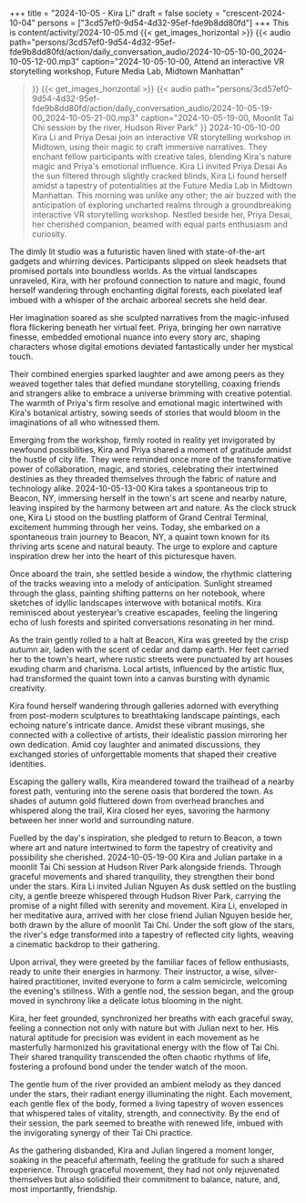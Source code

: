 +++
title = "2024-10-05 - Kira Li"
draft = false
society = "crescent-2024-10-04"
persons = ["3cd57ef0-9d54-4d32-95ef-fde9b8dd80fd"]
+++
This is content/activity/2024-10-05.md
{{< get_images_horizontal >}}
{{< audio
    path="persons/3cd57ef0-9d54-4d32-95ef-fde9b8dd80fd/action/daily_conversation_audio/2024-10-05-10-00_2024-10-05-12-00.mp3" 
    caption="2024-10-05-10-00, Attend an interactive VR storytelling workshop, Future Media Lab, Midtown Manhattan"
>}}
{{< get_images_horizontal >}}
{{< audio
    path="persons/3cd57ef0-9d54-4d32-95ef-fde9b8dd80fd/action/daily_conversation_audio/2024-10-05-19-00_2024-10-05-21-00.mp3" 
    caption="2024-10-05-19-00, Moonlit Tai Chi session by the river, Hudson River Park"
>}}
2024-10-05-10-00
Kira Li and Priya Desai join an interactive VR storytelling workshop in Midtown, using their magic to craft immersive narratives. They enchant fellow participants with creative tales, blending Kira's nature magic and Priya's emotional influence.
Kira Li invited Priya Desai
As the sun filtered through slightly cracked blinds, Kira Li found herself amidst a tapestry of potentialities at the Future Media Lab in Midtown Manhattan. This morning was unlike any other; the air buzzed with the anticipation of exploring uncharted realms through a groundbreaking interactive VR storytelling workshop. Nestled beside her, Priya Desai, her cherished companion, beamed with equal parts enthusiasm and curiosity.

The dimly lit studio was a futuristic haven lined with state-of-the-art gadgets and whirring devices. Participants slipped on sleek headsets that promised portals into boundless worlds. As the virtual landscapes unraveled, Kira, with her profound connection to nature and magic, found herself wandering through enchanting digital forests, each pixelated leaf imbued with a whisper of the archaic arboreal secrets she held dear.

Her imagination soared as she sculpted narratives from the magic-infused flora flickering beneath her virtual feet. Priya, bringing her own narrative finesse, embedded emotional nuance into every story arc, shaping characters whose digital emotions deviated fantastically under her mystical touch.

Their combined energies sparked laughter and awe among peers as they weaved together tales that defied mundane storytelling, coaxing friends and strangers alike to embrace a universe brimming with creative potential. The warmth of Priya's firm resolve and emotional magic intertwined with Kira's botanical artistry, sowing seeds of stories that would bloom in the imaginations of all who witnessed them.

Emerging from the workshop, firmly rooted in reality yet invigorated by newfound possibilities, Kira and Priya shared a moment of gratitude amidst the hustle of city life. They were reminded once more of the transformative power of collaboration, magic, and stories, celebrating their intertwined destinies as they threaded themselves through the fabric of nature and technology alike.
2024-10-05-13-00
Kira takes a spontaneous trip to Beacon, NY, immersing herself in the town's art scene and nearby nature, leaving inspired by the harmony between art and nature.
As the clock struck one, Kira Li stood on the bustling platform of Grand Central Terminal, excitement humming through her veins. Today, she embarked on a spontaneous train journey to Beacon, NY, a quaint town known for its thriving arts scene and natural beauty. The urge to explore and capture inspiration drew her into the heart of this picturesque haven.

Once aboard the train, she settled beside a window, the rhythmic clattering of the tracks weaving into a melody of anticipation. Sunlight streamed through the glass, painting shifting patterns on her notebook, where sketches of idyllic landscapes interwove with botanical motifs. Kira reminisced about yesteryear’s creative escapades, feeling the lingering echo of lush forests and spirited conversations resonating in her mind.

As the train gently rolled to a halt at Beacon, Kira was greeted by the crisp autumn air, laden with the scent of cedar and damp earth. Her feet carried her to the town's heart, where rustic streets were punctuated by art houses exuding charm and charisma. Local artists, influenced by the artistic flux, had transformed the quaint town into a canvas bursting with dynamic creativity.

Kira found herself wandering through galleries adorned with everything from post-modern sculptures to breathtaking landscape paintings, each echoing nature's intricate dance. Amidst these vibrant musings, she connected with a collective of artists, their idealistic passion mirroring her own dedication. Amid coy laughter and animated discussions, they exchanged stories of unforgettable moments that shaped their creative identities.

Escaping the gallery walls, Kira meandered toward the trailhead of a nearby forest path, venturing into the serene oasis that bordered the town. As shades of autumn gold fluttered down from overhead branches and whispered along the trail, Kira closed her eyes, savoring the harmony between her inner world and surrounding nature.

Fuelled by the day's inspiration, she pledged to return to Beacon, a town where art and nature intertwined to form the tapestry of creativity and possibility she cherished.
2024-10-05-19-00
Kira and Julian partake in a moonlit Tai Chi session at Hudson River Park alongside friends. Through graceful movements and shared tranquility, they strengthen their bond under the stars.
Kira Li invited Julian Nguyen
As dusk settled on the bustling city, a gentle breeze whispered through Hudson River Park, carrying the promise of a night filled with serenity and movement. Kira Li, enveloped in her meditative aura, arrived with her close friend Julian Nguyen beside her, both drawn by the allure of moonlit Tai Chi. Under the soft glow of the stars, the river's edge transformed into a tapestry of reflected city lights, weaving a cinematic backdrop to their gathering.

Upon arrival, they were greeted by the familiar faces of fellow enthusiasts, ready to unite their energies in harmony. Their instructor, a wise, silver-haired practitioner, invited everyone to form a calm semicircle, welcoming the evening's stillness. With a gentle nod, the session began, and the group moved in synchrony like a delicate lotus blooming in the night.

Kira, her feet grounded, synchronized her breaths with each graceful sway, feeling a connection not only with nature but with Julian next to her. His natural aptitude for precision was evident in each movement as he masterfully harmonized his gravitational energy with the flow of Tai Chi. Their shared tranquility transcended the often chaotic rhythms of life, fostering a profound bond under the tender watch of the moon.

The gentle hum of the river provided an ambient melody as they danced under the stars, their radiant energy illuminating the night. Each movement, each gentle flex of the body, formed a living tapestry of woven essences that whispered tales of vitality, strength, and connectivity. By the end of their session, the park seemed to breathe with renewed life, imbued with the invigorating synergy of their Tai Chi practice.

As the gathering disbanded, Kira and Julian lingered a moment longer, soaking in the peaceful aftermath, feeling the gratitude for such a shared experience. Through graceful movement, they had not only rejuvenated themselves but also solidified their commitment to balance, nature, and, most importantly, friendship.
